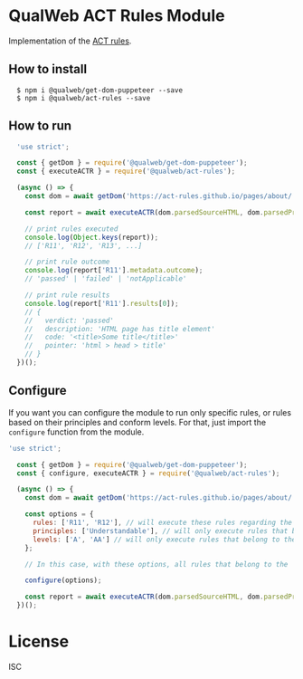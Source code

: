 # QualWeb ACT Rules Module

Implementation of the [ACT rules](https://act-rules.github.io/rules/).

## How to install

```shell
  $ npm i @qualweb/get-dom-puppeteer --save
  $ npm i @qualweb/act-rules --save
```

## How to run

```javascript
  'use strict';

  const { getDom } = require('@qualweb/get-dom-puppeteer');
  const { executeACTR } = require('@qualweb/act-rules');

  (async () => {
    const dom = await getDom('https://act-rules.github.io/pages/about/');

    const report = await executeACTR(dom.parsedSourceHTML, dom.parsedProcessedHTML);

    // print rules executed
    console.log(Object.keys(report));
    // ['R11', 'R12', 'R13', ...]

    // print rule outcome
    console.log(report['R11'].metadata.outcome);
    // 'passed' | 'failed' | 'notApplicable'

    // print rule results
    console.log(report['R11'].results[0]);
    // {
    //   verdict: 'passed'
    //   description: 'HTML page has title element'
    //   code: '<title>Some title</title>'
    //   pointer: 'html > head > title'
    // }
  })();
```

## Configure

If you want you can configure the module to run only specific rules, or rules based on their principles and conform levels. For that, just import the `configure` function from the module.

```javascript
'use strict';

  const { getDom } = require('@qualweb/get-dom-puppeteer');
  const { configure, executeACTR } = require('@qualweb/act-rules');

  (async () => {
    const dom = await getDom('https://act-rules.github.io/pages/about/');

    const options = {
      rules: ['R11', 'R12'], // will execute these rules regarding the other options given
      principles: ['Understandable'], // will only execute rules that belong to the 'Understandable' principle
      levels: ['A', 'AA'] // will only execute rules that belong to the 'A' and 'AA' conform levels
    };

    // In this case, with these options, all rules that belong to the 'Understandable' principle and the 'A' and 'AA' conform levels and rules 'R11' and 'R12' will be executed

    configure(options);

    const report = await executeACTR(dom.parsedSourceHTML, dom.parsedProcessedHTML);
  })();
```

# License

ISC